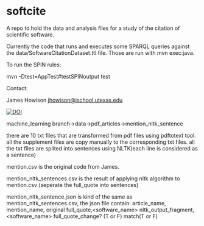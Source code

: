 softcite
========

A repo to hold the data and analysis files for a study of the citation of scientific software.

Currently the code that runs and executes some SPARQL queries against the data/SoftwareCitationDataset.ttl file.  Those are run with mvn exec:java.

To run the SPIN rules:

mvn -Dtest=AppTest#testSPINoutput test

Contact: 

James Howison
jhowison@ischool.utexas.edu

[![DOI](https://zenodo.org/badge/9584/jameshowison/softcite.svg)](http://dx.doi.org/10.5281/zenodo.14727)


machine_learning branch->data->pdf_articles->mention_nltk_sentence

there are 10 txt files that are transformed from pdf files using pdftotext tool. all the supplement files are copy manually to the corresponding txt files. all the txt files are splited into sentences using NLTK(each line is considered as a sentence)

mention.csv is the original code from James.

mention_nltk_sentences.csv is the result of applying nltk algorithm to mention.csv (seperate the full_quote into sentences)

mention_nltk_sentence.json is kind of the same as mention_nltk_sentences.csv, the json file contain:
article_name, mention_name,
original full_quote,<software_name>
nltk_output_fragment,<software_name>
full_quote_change? (T or F)
match(T or F)
